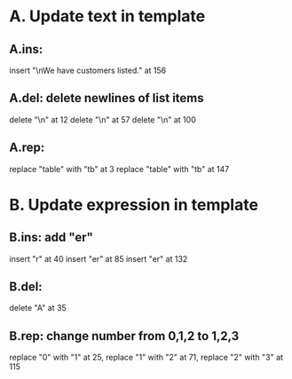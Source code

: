 # A. Update text in template
## A.ins: 
  insert "\nWe have customers listed." at 156

## A.del: delete newlines of list items
  delete "\n" at 12
  delete "\n" at 57
  delete "\n" at 100

## A.rep: 
  replace "table" with "tb" at 3
  replace "table" with "tb" at 147

# B. Update expression in template
## B.ins: add "er"
  insert "r" at 40
  insert "er" at 85
  insert "er" at 132

## B.del: 
  delete "A" at 35

## B.rep: change number from 0,1,2 to 1,2,3
  replace "0" with "1" at 25, 
  replace "1" with "2" at 71, 
  replace "2" with "3" at 115

